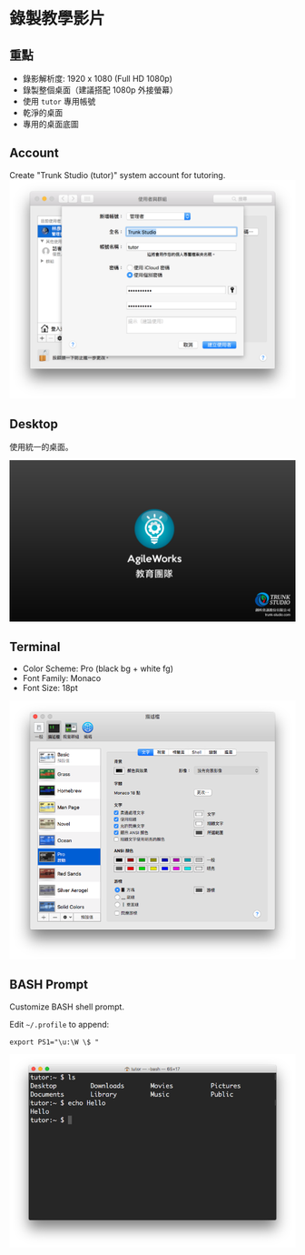 # 錄製教學影片

## 重點

* 錄影解析度: 1920 x 1080 (Full HD 1080p)
* 錄製整個桌面（建議搭配 1080p 外接螢幕）
* 使用 `tutor` 專用帳號
* 乾淨的桌面
* 專用的桌面底圖

## Account

Create "Trunk Studio (tutor)" system account for tutoring.
![tutor-account](images/create-tutor-account.png)

## Desktop

使用統一的桌面。

![](images/wallpaper.png)

## Terminal

* Color Scheme: Pro (black bg + white fg)
* Font Family: Monaco
* Font Size: 18pt

![](images/terminal-settings.png)
## BASH Prompt

Customize BASH shell prompt.

Edit `~/.profile` to append:

```
export PS1="\u:\W \$ "
```

![terminal](images/terminal.png)
